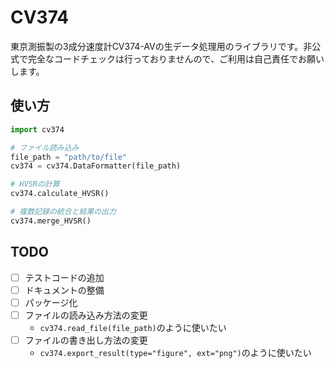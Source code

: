 # CV374
東京測振製の3成分速度計CV374-AVの生データ処理用のライブラリです。非公式で完全なコードチェックは行っておりませんので、ご利用は自己責任でお願いします。

## 使い方
```python
import cv374

# ファイル読み込み
file_path = "path/to/file"
cv374 = cv374.DataFormatter(file_path)

# HVSRの計算
cv374.calculate_HVSR()

# 複数記録の統合と結果の出力
cv374.merge_HVSR()
```

## TODO
- [ ] テストコードの追加
- [ ] ドキュメントの整備
- [ ] パッケージ化
- [ ] ファイルの読み込み方法の変更
    - `cv374.read_file(file_path)`のように使いたい
- [ ] ファイルの書き出し方法の変更
    - `cv374.export_result(type="figure", ext="png")`のように使いたい
